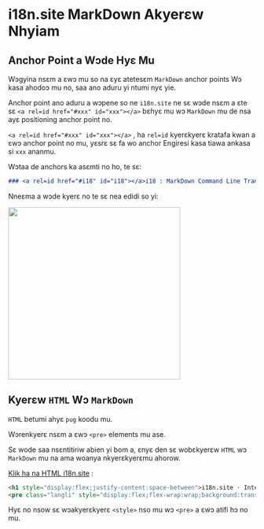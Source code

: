 # i18n.site MarkDown Akyerɛw Nhyiam

## Anchor Point a Wɔde Hyɛ Mu

Wɔgyina nsɛm a ɛwɔ mu so na ɛyɛ atetesɛm `MarkDown` anchor points Wɔ kasa ahodoɔ mu no, saa ano aduru yi ntumi nyɛ yie.

Anchor point ano aduru a wɔpene so ne `i18n.site` ne sɛ wɔde nsɛm a ɛte sɛ `<a rel=id href="#xxx" id="xxx"></a>` bɛhyɛ mu wɔ `MarkDown` mu de nsa ayɛ positioning anchor point no.

`<a rel=id href="#xxx" id="xxx"></a>` , ha `rel=id` kyerɛkyerɛ kratafa kwan a ɛwɔ anchor point no mu, yɛsrɛ sɛ fa wo anchor Engiresi kasa tiawa ankasa si `xxx` ananmu.

Wɔtaa de anchors ka asɛmti no ho, te sɛ:

```md
### <a rel=id href="#i18" id="i18"></a>i18 : MarkDown Command Line Translation Tool
```

Nneɛma a wɔde kyerɛ no te sɛ nea edidi so yi:

<img src="//p.3ti.site/1721381136.avif" width="350">

## Kyerɛw `HTML` Wɔ `MarkDown`

`HTML` betumi ahyɛ `pug` koodu mu.

Wɔrenkyerɛ nsɛm a ɛwɔ `<pre>` elements mu ase.

Sɛ wode saa nsɛntitiriw abien yi bom a, ɛnyɛ den sɛ wobɛkyerɛw `HTML` wɔ `MarkDown` mu na ama woanya nkyerɛkyerɛmu ahorow.

[Klik ha na HTML i18n.site](//raw.githubusercontent.com/i18n-site/md/main/zh/README.md) :

```html
<h1 style="display:flex;justify-content:space-between">i18n.site ⋅ International Solutions<img src="//p.3ti.site/logo.svg" style="user-select:none;margin-top:-1px;width:42px"></h1>
<pre class="langli" style="display:flex;flex-wrap:wrap;background:transparent;border:1px solid #eee;font-size:12px;box-shadow:0 0 3px inset #eee;padding:12px 5px 4px 12px;justify-content:space-between;"><style>pre.langli i{font-weight:300;font-family:s;margin-right:2px;margin-bottom:8px;font-style:normal;color:#666;border-bottom:1px dashed #ccc;}</style><i>English</i><i>简体中文</i><i>Deutsch</i> … …</pre>
```

Hyɛ no nsow sɛ wɔakyerɛkyerɛ `<style>` nso mu wɔ `<pre>` a ɛwɔ atifi hɔ no mu.